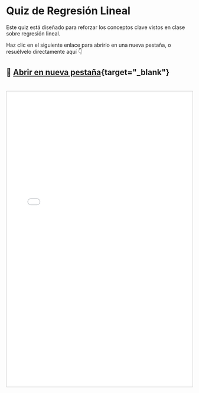 # Quiz de Regresión Lineal

Este quiz está diseñado para reforzar los conceptos clave vistos en clase sobre regresión lineal.

Haz clic en el siguiente enlace para abrirlo en una nueva pestaña, o resuélvelo directamente aquí 👇

## 🔗 [Abrir en nueva pestaña](../extras/quiz_regresion_kahoot.html){target="_blank"}

<iframe src="../_static/quiz_regresion_kahoot.html" width="100%" height="800px" style="border:1px solid #ccc; margin-top:20px;"></iframe>
